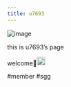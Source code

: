 ```yaml
---
title: u7693
---
```


![image](https://lh3.googleusercontent.com/a-/AOh14GhtHeTNa41Z_nyppViqtz0gfwR6zBQlawMdzy5Eqw=s96-c#.png)

this is u7693’s page

welcome🙌<img src='https://scrapbox.io/api/pages/blu3mo-public/blu3mo/icon' alt='blu3mo.icon' height="19.5"/>

\#member
\#sgg
